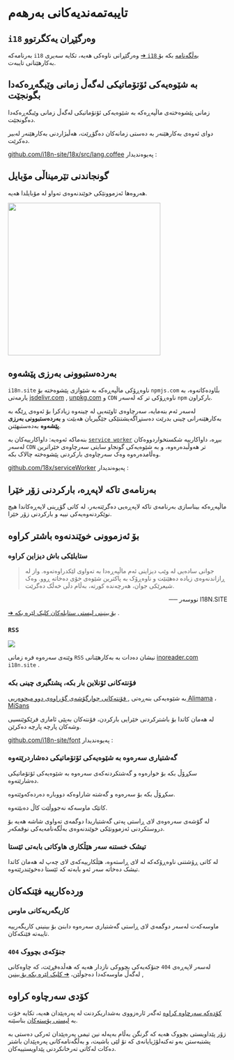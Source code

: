# تایبەتمەندیەکانی بەرهەم

## `i18` وەرگێڕان یەکگرتوو

بەرنامەکە `i18` وەرگێڕانی ناوەکی هەیە، تکایە سەیری [➔ `i18` بەڵگەنامە](/i18) بکە بۆ بەکارهێنانی تایبەت.

## بە شێوەیەکی ئۆتۆماتیکی لەگەڵ زمانی وێبگەڕەکەدا بگونجێت

زمانی پێشوەختەی ماڵپەڕەکە بە شێوەیەکی ئۆتۆماتیکی لەگەڵ زمانی وێبگەڕەکەدا دەگونجێت.

دوای ئەوەی بەکارهێنەر بە دەستی زمانەکان دەگۆڕێت، هەڵبژاردنی بەکارهێنەر لەبیر دەکرێت.

[github.com/i18n-site/18x/src/lang.coffee](https://github.com/i18n-site/18x/blob/main/src/lang.coffee) پەیوەندیدار :

## گونجاندنی تێرمیناڵی مۆبایل

هەروەها ئەزموونێکی خوێندنەوەی تەواو لە مۆبایلدا هەیە.

<img src="//p.3ti.site/1721379497.avif" width="350px">

## <a rel=id href="#ha" id="ha"></a> بەردەستبوونی بەرزی پێشەوە

`i18n.site` ناوەڕۆکی ماڵپەڕەکە بە شێوازی پێشوەختە بۆ `npmjs.com` بڵاودەکاتەوە، بە یارمەتی [jsdelivr.com](//jsdelivr.com) , [unpkg.com](//unpkg.com) و `CDN` ناوەڕۆکی تر کە لەسەر `npm` بارکراون.

لەسەر ئەم بنەمایە، سەرچاوەی ئاوێنەیی لە چینەوە زیادکرا بۆ ئەوەی ڕێگە بە بەکارهێنەرانی چینی بدرێت دەستڕاگەیشتنێکی جێگیریان هەبێت و **بەردەستبوونی بەرزی پێشەوە** بەدەستبهێنن.

بنەماکە ئەوەیە: داواکارییەکان بە [`service worker`](https://developer.mozilla.org/docs/Web/API/Service_Worker_API) ببڕە، داواکارییە شکستخواردووەکان لەسەر `CDN` تر هەوڵبدەرەوە، و بە شێوەیەکی گونجاو سایتی سەرچاوەی خێراترین وەڵامدەرەوە وەک سەرچاوەی بارکردنی پێشوەختە چالاک بکە.

[github.com/18x/serviceWorker](https://github.com/i18n-site/18x/tree/main/serviceWorker) پەیوەندیدار :

## بەرنامەی تاکە لاپەڕە، بارکردنی زۆر خێرا

ماڵپەڕەکە بیناسازی بەرنامەی تاکە لاپەڕەیی دەگرێتەبەر، لە کاتی گۆڕینی لاپەڕەکاندا هیچ نوێکردنەوەیەکی نییە و بارکردنی زۆر خێرا.

## بۆ ئەزموونی خوێندنەوە باشتر کراوە

### ستایلێکی باش دیزاین کراوە

> جوانی سادەیی لە وێب دیزاینی ئەم ماڵپەڕەدا بە تەواوی لێکدراوەتەوە.
> واز لە ڕازاندنەوەی زیادە دەهێنێت و ناوەڕۆک بە پاکترین شێوەی خۆی دەخاتە ڕوو.
> وەک شیعرێکی جوان، هەرچەندە کورتە، بەڵام دڵی خەڵک دەگرێت.

<p style="text-align:right" style=";text-align:right;direction:rtl">── نووسەر I18N.SITE</p>

[➔ بۆ بینینی لیستی ستایلەکان کلیک لێرە بکە](/i18n.site/md/styl) .

### `RSS`

![](//p.3ti.site/1725541085.avif)

وێنەی سەرەوە فرە زمانی `RSS` نیشان دەدات بە بەکارهێنانی [inoreader.com](//inoreader.com) `i18n.site` .

### فۆنتەکانی ئۆنلاین بار بکە، پشتگیری چینی بکە

بە شێوەیەکی بنەڕەتی [, فۆنتەکانی چوارگۆشەی گۆڕاوەی دوو میحوەریی Alimama](https://www.iconfont.cn/fonts/detail?cnid=pOvFIr086ADR) ، [MiSans](https://hyperos.mi.com/font/zh/download/)

لە هەمان کاتدا بۆ باشترکردنی خێرایی بارکردن، فۆنتەکان بەپێی ئاماری فرێکوێنسیی وشەکان پارچە پارچە دەکرێن.

[github.com/i18n-site/font](https://github.com/i18n-site/font) پەیوەندیدار :

### گەشتیاری سەرەوە بە شێوەیەکی ئۆتۆماتیکی دەشاردرێتەوە

سکڕۆڵ بکە بۆ خوارەوە و گەشتکردنەکەی سەرەوە بە شێوەیەکی ئۆتۆماتیکی دەشارێتەوە.

سکڕۆڵ بکە بۆ سەرەوە و گەشتە شاراوەکە دووبارە دەردەکەوێتەوە.

کاتێک ماوسەکە نەجووڵێت کاڵ دەبێتەوە.

لە گۆشەی سەرەوەی لای ڕاستی پەتی گەشتیاریدا دوگمەی تەواوی شاشە هەیە بۆ دروستکردنی ئەزموونێکی خوێندنەوەی بەڵگەنامەیەکی نوقمکەر.

### تیشک خستنە سەر هێڵکاری هاوکاتی بابەتی ئێستا

لە کاتی ڕۆشتنی ناوەڕۆکەکە لە لای ڕاستەوە، هێڵکارییەکەی لای چەپ لە هەمان کاتدا تیشک دەخاتە سەر ئەو بابەتە کە ئێستا دەخوێندرێتەوە.

## وردەکارییە فێنکەکان

### کاریگەریەکانی ماوس

ماوسەکەت لەسەر دوگمەی لای ڕاستی گەشتیاری سەرەوە دابنێ بۆ بینینی کاریگەرییە تایبەتە فێنکەکان.

### `404` جنۆکەی بچووک

لەسەر لاپەڕەی `404` جنۆکەیەکی بچووکی نازدار هەیە کە هەڵدەفڕێت، کە چاوەکانی لەگەڵ ماوسەکەدا دەجوڵێن، [➔ کلیک لێرە بکە بۆ بینین](/404) ,

## کۆدی سەرچاوە کراوە

[کۆدەکە سەرچاوە کراوە](/i18n.site/c/src) ئەگەر ئارەزووی بەشداریکردنت لە پەرەپێدان هەیە، تکایە خۆت بە [لیستی پۆستەکان](//groups.google.com/u/2/g/i18n-site) بناسێنە.

زۆر پێداویستی بچووک هەیە کە گرنگن بەڵام بەپەلە نین تیمی پەرەپێدان ئەرکی دەستی بە پشتبەستن بەو تەکنەلۆژیایانەی کە تۆ لێی باشیت، و بەڵگەنامەکانی پەرەپێدان باشتر دەکات لەکاتی تەرخانکردنی پێداویستییەکان.